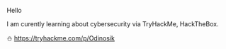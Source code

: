 Hello

I am curently learning about cybersecurity via TryHackMe, HackTheBox.

:snowman: https://tryhackme.com/p/Odinosik

